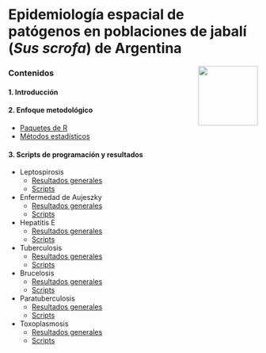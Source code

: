 # Epidemiología espacial de patógenos en poblaciones de jabalí (*Sus scrofa*) de Argentina

<img src="https://user-images.githubusercontent.com/20196847/82152923-d78ba600-983a-11ea-9bfc-2a9115a029f5.jpg" height="120" width="120" img align="right">

### Contenidos

#### 1. Introducción  
> 

#### 2. Enfoque metodológico  
- [Paquetes de R](./R-packages/R-packages.md)    
- [Métodos estadísticos](./Statistical_methods/Methods.md)    

#### 3. Scripts de programación y resultados
- Leptospirosis  
    - [Resultados generales](./Results/Leptospira.md)  
    - [Scripts](./Results/Leptospira.R)  
- Enfermedad de Aujeszky
    - [Resultados generales](./Results/Aujeszky.md)
    - [Scripts](./Results/Aujeszky.R) 
- Hepatitis E
    - [Resultados generales](./Results/Aujeszky.md)
    - [Scripts](./Results/Aujeszky.R)
- Tuberculosis
    - [Resultados generales](./Results/Aujeszky.md)
    - [Scripts](./Results/Aujeszky.R)
- Brucelosis
    - [Resultados generales](./Results/Brucella.md)
    - [Scripts](./Results/Aujeszky.R)
- Paratuberculosis
    - [Resultados generales](./Results/Brucella.md)
    - [Scripts](./Results/Aujeszky.R)
- Toxoplasmosis
    - [Resultados generales](./Results/Brucella.md)
    - [Scripts](./Results/Aujeszky.R)

